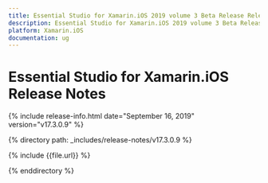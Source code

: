 ```yaml
---
title: Essential Studio for Xamarin.iOS 2019 volume 3 Beta Release Release Notes  
description: Essential Studio for Xamarin.iOS 2019 volume 3 Beta Release Release Notes  
platform: Xamarin.iOS
documentation: ug
---
```


# Essential Studio for Xamarin.iOS  Release Notes  

{% include release-info.html date="September 16, 2019"  version="v17.3.0.9" %} 


{% directory path: _includes/release-notes/v17.3.0.9 %}

{% include {{file.url}} %}

{% enddirectory %}